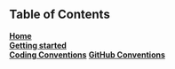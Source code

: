 ## Table of Contents
[**Home**][home]    
[**Getting started**][Gstart]  
[**Coding Conventions**][CConv]
[**GitHub Conventions**][GConv]


[home]: https://github.com/Aidan747/FRC-Offseason-2022/wiki
[Gstart]: https://github.com/Aidan747/FRC-Offseason-2022/wiki/Starting-out
[GConv]: https://github.com/Aidan747/FRC-Offseason-2022/wiki/GitHub-Conventions
[CConv]: https://github.com/Aidan747/FRC-Offseason-2022/wiki/Coding-Conventions